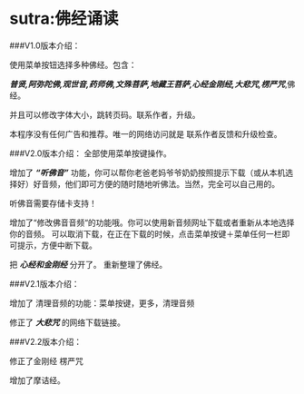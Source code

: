 sutra:佛经诵读
=====

###V1.0版本介绍：

使用菜单按钮选择多种佛经。包含：

***普贤,阿弥陀佛,观世音,药师佛,文殊菩萨,地藏王菩萨,心经金刚经,大悲咒,楞严咒***,佛经。

并且可以修改字体大小，跳转页码。联系作者，升级。

本程序没有任何广告和推荐。唯一的网络访问就是 联系作者反馈和升级检查。


###V2.0版本介绍：
全部使用菜单按键操作。

增加了 ***“听佛音”*** 功能，你可以帮你老爸老妈爷爷奶奶按照提示下载（或从本机选择好）好音频，他们即可方便的随时随地听佛法。当然，完全可以自己用的。

听佛音需要存储卡支持！

增加了“修改佛音音频“的功能哦。你可以使用新音频网址下载或者重新从本地选择你的音频。
可以取消下载，在正在下载的时候，点击菜单按键＋菜单任何一栏即可提示，方便中断下载。

把 ***心经和金刚经*** 分开了。
重新整理了佛经。


###V2.1版本介绍：

增加了 清理音频的功能：菜单按键，更多，清理音频

修正了 ***大悲咒*** 的网络下载链接。


###V2.2版本介绍：

修正了金刚经 楞严咒

增加了摩诘经。
